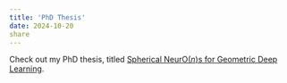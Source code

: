 ```yaml
---
title: 'PhD Thesis'
date: 2024-10-20
share
---
```


Check out my PhD thesis, titled [Spherical NeurO($n$)s for Geometric Deep Learning](https://doi.org/10.3384/9789180756808).

